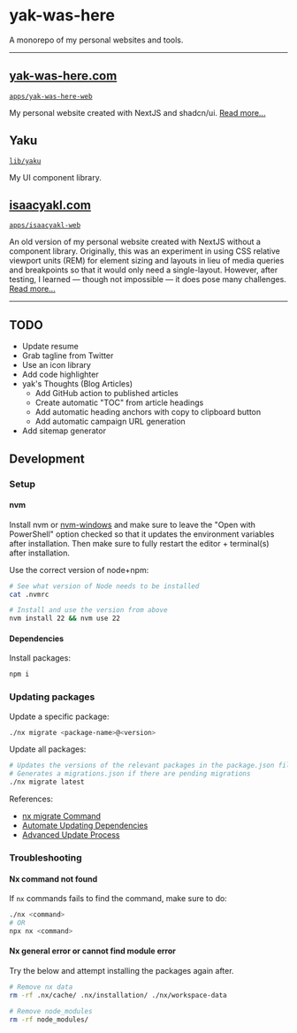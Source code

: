 # yak-was-here

A monorepo of my personal websites and tools.

---

## [yak-was-here.com](https://www.yak-was-here.com)

[`apps/yak-was-here-web`](./apps/yak-was-here-web/README.md)

My personal website created with NextJS and shadcn/ui. [Read more...](https://www.yak-was-here.com/article/personal-website)

## Yaku

[`lib/yaku`](./lib/yaku/README.md)

My UI component library.

## [isaacyakl.com](https://www.isaacyakl.com)

[`apps/isaacyakl-web`](./apps/isaacyakl-web/)

An old version of my personal website created with NextJS without a component library. Originally, this was an experiment in using CSS relative viewport units (REM) for element sizing and layouts in lieu of media queries and breakpoints so that it would only need a single-layout. However, after testing, I learned — though not impossible — it does pose many challenges. [Read more...](https://www.isaacyakl.com/work/isaacyakl-com)

---

## TODO

- Update resume
- Grab tagline from Twitter
- Use an icon library
- Add code highlighter
- yak's Thoughts (Blog Articles)
  - Add GitHub action to published articles
  - Create automatic "TOC" from article headings
  - Add automatic heading anchors with copy to clipboard button
  - Add automatic campaign URL generation
- Add sitemap generator

## Development

### Setup

#### nvm

Install nvm or [nvm-windows](https://github.com/coreybutler/nvm-windows/releases) and make sure to leave the "Open with PowerShell" option checked so that it updates the environment variables after installation. Then make sure to fully restart the editor + terminal(s) after installation.

Use the correct version of node+npm:

```sh
# See what version of Node needs to be installed
cat .nvmrc
```

```sh
# Install and use the version from above
nvm install 22 && nvm use 22
```

#### Dependencies

Install packages:

```sh
npm i
```

### Updating packages

Update a specific package:

```sh
./nx migrate <package-name>@<version>
```

Update all packages:

```sh
# Updates the versions of the relevant packages in the package.json file
# Generates a migrations.json if there are pending migrations
./nx migrate latest
```

References:

- [nx migrate Command](https://nx.dev/docs/reference/nx-commands#nx-migrate)
- [Automate Updating Dependencies](https://nx.dev/features/automate-updating-dependencies)
- [Advanced Update Process](https://nx.dev/docs/guides/tips-n-tricks/advanced-update)

### Troubleshooting

#### Nx command not found

If `nx` commands fails to find the command, make sure to do:

```sh
./nx <command>
# OR
npx nx <command>
```

#### Nx general error or cannot find module error

Try the below and attempt installing the packages again after.

```sh
# Remove nx data
rm -rf .nx/cache/ .nx/installation/ ./nx/workspace-data

# Remove node_modules
rm -rf node_modules/
```
